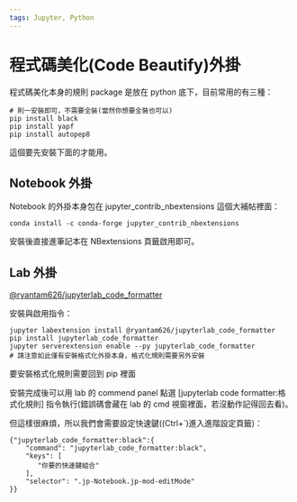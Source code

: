 ```yaml
---
tags: Jupyter, Python 
---
```


# 程式碼美化(Code Beautify)外掛

程式碼美化本身的規則 package 是放在 python 底下，目前常用的有三種：

```shell=
# 則一安裝即可，不需要全裝(當然你想要全裝也可以)
pip install black
pip install yapf
pip install autopep8
```

這個要先安裝下面的才能用。

## Notebook 外掛

Notebook 的外掛本身包在 jupyter_contrib_nbextensions 這個大補帖裡面：

```shell=
conda install -c conda-forge jupyter_contrib_nbextensions
```

安裝後直接進筆記本在 NBextensions 頁籤啟用即可。

## Lab 外掛

[@ryantam626/jupyterlab_code_formatter](https://github.com/ryantam626/jupyterlab_code_formatter)

安裝與啟用指令：

```shell=
jupyter labextension install @ryantam626/jupyterlab_code_formatter
pip install jupyterlab_code_formatter
jupyter serverextension enable --py jupyterlab_code_formatter
# 請注意如此僅有安裝格式化外掛本身，格式化規則需要另外安裝
```

要安裝格式化規則需要回到 pip 裡面

安裝完成後可以用 lab 的 commend panel 點選 [jupyterlab code formatter:格式化規則] 指令執行(錯誤碼會藏在 lab 的 cmd 視窗裡面，若沒動作記得回去看)。

但這樣很麻煩，所以我們會需要設定快速鍵((Ctrl+\`)進入進階設定頁籤)：

```javascript=
{"jupyterlab_code_formatter:black":{
    "command": "jupyterlab_code_formatter:black",
    "keys": [
       "你要的快速鍵組合" 
    ],
    "selector": ".jp-Notebook.jp-mod-editMode"
}}
```
```